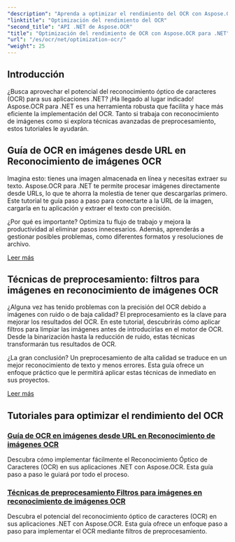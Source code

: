 ```yaml
---
"description": "Aprenda a optimizar el rendimiento del OCR con Aspose.OCR para .NET. Nuestros tutoriales detallados abarcan el reconocimiento de imágenes, los filtros de preprocesamiento y los pasos prácticos de implementación."
"linktitle": "Optimización del rendimiento del OCR"
"second_title": "API .NET de Aspose.OCR"
"title": "Optimización del rendimiento de OCR con Aspose.OCR para .NET"
"url": "/es/ocr/net/optimization-ocr/"
"weight": 25
---
```


## Introducción

¿Busca aprovechar el potencial del reconocimiento óptico de caracteres (OCR) para sus aplicaciones .NET? ¡Ha llegado al lugar indicado! Aspose.OCR para .NET es una herramienta robusta que facilita y hace más eficiente la implementación del OCR. Tanto si trabaja con reconocimiento de imágenes como si explora técnicas avanzadas de preprocesamiento, estos tutoriales le ayudarán.

## Guía de OCR en imágenes desde URL en Reconocimiento de imágenes OCR

Imagina esto: tienes una imagen almacenada en línea y necesitas extraer su texto. Aspose.OCR para .NET te permite procesar imágenes directamente desde URLs, lo que te ahorra la molestia de tener que descargarlas primero. Este tutorial te guía paso a paso para conectarte a la URL de la imagen, cargarla en tu aplicación y extraer el texto con precisión.

¿Por qué es importante? Optimiza tu flujo de trabajo y mejora la productividad al eliminar pasos innecesarios. Además, aprenderás a gestionar posibles problemas, como diferentes formatos y resoluciones de archivo.

[Leer más](./guide-to-ocr-on-image-from-url/)

## Técnicas de preprocesamiento: filtros para imágenes en reconocimiento de imágenes OCR

¿Alguna vez has tenido problemas con la precisión del OCR debido a imágenes con ruido o de baja calidad? El preprocesamiento es la clave para mejorar los resultados del OCR. En este tutorial, descubrirás cómo aplicar filtros para limpiar las imágenes antes de introducirlas en el motor de OCR. Desde la binarización hasta la reducción de ruido, estas técnicas transformarán tus resultados de OCR.

¿La gran conclusión? Un preprocesamiento de alta calidad se traduce en un mejor reconocimiento de texto y menos errores. Esta guía ofrece un enfoque práctico que le permitirá aplicar estas técnicas de inmediato en sus proyectos.

[Leer más](./preprocessing-techniques-filters-for-image/)

## Tutoriales para optimizar el rendimiento del OCR
### [Guía de OCR en imágenes desde URL en Reconocimiento de imágenes OCR](./guide-to-ocr-on-image-from-url/)
Descubra cómo implementar fácilmente el Reconocimiento Óptico de Caracteres (OCR) en sus aplicaciones .NET con Aspose.OCR. Esta guía paso a paso le guiará por todo el proceso.
### [Técnicas de preprocesamiento Filtros para imágenes en reconocimiento de imágenes OCR](./preprocessing-techniques-filters-for-image/)
Descubra el potencial del reconocimiento óptico de caracteres (OCR) en sus aplicaciones .NET con Aspose.OCR. Esta guía ofrece un enfoque paso a paso para implementar el OCR mediante filtros de preprocesamiento.